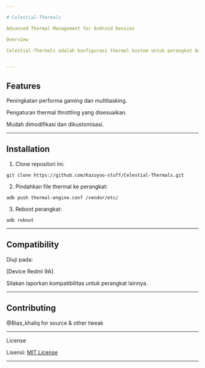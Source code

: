```yaml
---

# Celestial-Thermals 

Advanced Thermal Management for Android Devices

Overview

Celestial-Thermals adalah konfigurasi thermal kustom untuk perangkat Android yang dirancang untuk meningkatkan kinerja CPU dan GPU sambil menjaga efisiensi daya. Solusi ini cocok untuk gamer, pengguna berat, dan pengembang.


---
```


## Features

Peningkatan performa gaming dan multitasking.

Pengaturan thermal throttling yang disesuaikan.

Mudah dimodifikasi dan dikustomisasi.



---

## Installation

1. Clone repositori ini:

```git clone https://github.com/Kazuyoo-stuff/Celestial-Thermals.git```


2. Pindahkan file thermal ke perangkat:

```adb push thermal-engine.conf /vendor/etc/```


3. Reboot perangkat:

```adb reboot```




---

## Compatibility

Diuji pada:

[Device Redmi 9A]


Silakan laporkan kompatibilitas untuk perangkat lainnya.


---

## Contributing

@Bias_khaliq for source & other tweak

---

License

Lisensi: [MIT License](https://opensource.org/license/MIT)


---
